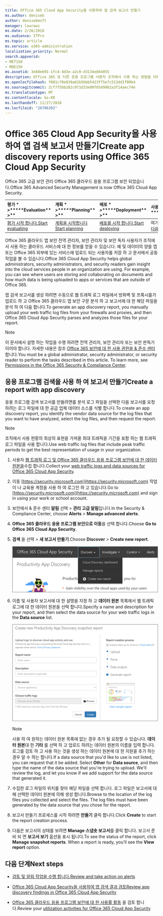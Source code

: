 ```yaml
---
title: Office 365 Cloud App Security을 사용하여 앱 검색 보고서 만들기
ms.author: deniseb
author: denisebmsft
manager: laurawi
ms.date: 2/26/2018
ms.audience: ITPro
ms.topic: article
ms.service: o365-administration
localization_priority: Normal
search.appverid:
- MET150
- MOE150
ms.assetid: 3e68e691-1fc4-4d3e-a2c0-d3134eb64055
description: Office 365 및 다른 응용 프로그램 사용자 조직에서 사용 하는 방법을 이해할 수 있도록 하는 Office 365 클라우드 앱 보안이 포함 된 보고서를 만듭니다.
ms.openlocfilehash: f801c70e839a62b5bbb5423ff5e7c513dd1f09b4
ms.sourcegitcommit: 2cf7f5bb282c971d33e00f65d9982a3f14aec74e
ms.translationtype: MT
ms.contentlocale: ko-KR
ms.lasthandoff: 11/27/2018
ms.locfileid: "26706302"
---
```

# <a name="create-app-discovery-reports-using-office-365-cloud-app-security"></a><span data-ttu-id="5142d-103">Office 365 Cloud App Security을 사용하여 앱 검색 보고서 만들기</span><span class="sxs-lookup"><span data-stu-id="5142d-103">Create app discovery reports using Office 365 Cloud App Security</span></span>

<span data-ttu-id="5142d-104">Office 365 고급 보안 관리 Office 365 클라우드 응용 프로그램 보안 되었습니다.</span><span class="sxs-lookup"><span data-stu-id="5142d-104">Office 365 Advanced Security Management is now Office 365 Cloud App Security.</span></span>
  
|<span data-ttu-id="5142d-105">평가 \* *\>*\*</span><span class="sxs-lookup"><span data-stu-id="5142d-105">\*\*\*\*Evaluation\*\* \>\*\*</span></span>|<span data-ttu-id="5142d-106">계획 \* *\>*\*</span><span class="sxs-lookup"><span data-stu-id="5142d-106">\*\*\*\*Planning\*\* \>\*\*</span></span>|<span data-ttu-id="5142d-107">배포 \* *\>*\*</span><span class="sxs-lookup"><span data-stu-id="5142d-107">\*\*\*\*Deployment\*\* \>\*\*</span></span>|<span data-ttu-id="5142d-108">사용률 \* \* \*</span><span class="sxs-lookup"><span data-stu-id="5142d-108">\*\*\*\*Utilization\*\*\*\*</span></span>|
|:-----|:-----|:-----|:-----|
|[<span data-ttu-id="5142d-109">평가 시작 합니다.</span><span class="sxs-lookup"><span data-stu-id="5142d-109">Start evaluating</span></span>](office-365-cas-overview.md) <br/> |[<span data-ttu-id="5142d-110">계획을 시작합니다</span><span class="sxs-lookup"><span data-stu-id="5142d-110">Start planning</span></span>](get-ready-for-office-365-cas.md) <br/> |[<span data-ttu-id="5142d-111">배포를 시작 합니다.</span><span class="sxs-lookup"><span data-stu-id="5142d-111">Start deploying</span></span>](turn-on-office-365-cas.md) <br/> |<span data-ttu-id="5142d-112">여기는!</span><span class="sxs-lookup"><span data-stu-id="5142d-112">You are here!</span></span>  <br/> [<span data-ttu-id="5142d-113">다음 단계</span><span class="sxs-lookup"><span data-stu-id="5142d-113">Next steps</span></span>](#next-steps) <br/> |
   
<span data-ttu-id="5142d-p101">Office 365 클라우드 앱 보안 전역 관리자, 보안 관리자 및 보안 독자 사용자가 조직에서 사용 하는 클라우드 서비스에 대 한 정보를 얻을 수 있습니다. 예 및 데이터의 양을 앱 또는 Office 365 외부에 있는 서비스에 업로드 되는 사용자를 저장 하 고 문서에서 공동 작업을 볼 수 있습니다.</span><span class="sxs-lookup"><span data-stu-id="5142d-p101">Office 365 Cloud App Security helps global administrators, security administrators, and security readers gain insight into the cloud services people in an organization are using. For example, you can see where users are storing and collaborating on documents and how much data is being uploaded to apps or services that are outside of Office 365.</span></span>
  
<span data-ttu-id="5142d-116">앱 검색 보고서를 생성 하려면 수동으로 웹 트래픽 로그 파일에서 방화벽 및 프록시를가 업로드 하 고 Office 365 클라우드 앱 보안 구문 분석 하 고 보고서에 대 한 해당 파일을 분석 하 여 다음 합니다.</span><span class="sxs-lookup"><span data-stu-id="5142d-116">To generate an app discovery report, you manually upload your web traffic log files from your firewalls and proxies, and then Office 365 Cloud App Security parses and analyzes those files for your report.</span></span>
  
> [!NOTE]
> <span data-ttu-id="5142d-p102">이 문서에서 설명 하는 작업을 수행 하려면 전역 관리자, 보안 관리자 또는 보안 판독기 이어야 합니다. 자세한 내용은 참조 [Office 365 보안에 대 한 사용 권한을 &amp; 준수 센터](permissions-in-the-security-and-compliance-center.md)합니다.</span><span class="sxs-lookup"><span data-stu-id="5142d-p102">You must be a global administrator, security administrator, or security reader to perform the tasks described in this article. To learn more, see [Permissions in the Office 365 Security &amp; Compliance Center](permissions-in-the-security-and-compliance-center.md).</span></span> 
  
## <a name="create-a-report-with-app-discovery"></a><span data-ttu-id="5142d-119">응용 프로그램 검색을 사용 하 여 보고서 만들기</span><span class="sxs-lookup"><span data-stu-id="5142d-119">Create a report with app discovery</span></span>

<span data-ttu-id="5142d-120">응용 프로그램 검색 보고서를 만들려면를 분석 로그 파일을 선택한 다음 보고서를 요청 하려는 로그 파일에 대 한 공급 업체 데이터 소스를 식별 합니다.</span><span class="sxs-lookup"><span data-stu-id="5142d-120">To create an app discovery report, you identify the vendor data source for the log files that you want to have analyzed, select the log files, and then request the report.</span></span>
  
> [!NOTE]
> <span data-ttu-id="5142d-121">조직에서 사용 현황의 최상의 표현을 가져올 최대 트래픽을 기간을 포함 하는 웹 트래픽 로그 파일을 사용 합니다.</span><span class="sxs-lookup"><span data-stu-id="5142d-121">Use web traffic log files that include peak traffic periods to get the best representation of usage in your organization.</span></span> 
  
1. <span data-ttu-id="5142d-122">사용자 [웹 트래픽 로그 및 Office 365 클라우드 응용 프로그램 보안에 대 한 데이터 원본을](web-traffic-logs-and-data-sources-for-ocas.md)수집 합니다.</span><span class="sxs-lookup"><span data-stu-id="5142d-122">Collect your [web traffic logs and data sources for Office 365 Cloud App Security](web-traffic-logs-and-data-sources-for-ocas.md).</span></span>
    
2. <span data-ttu-id="5142d-123">이동 [https://security.microsoft.com](https://security.microsoft.com) 작업이 나 교육용 계정을 사용 하 여 로그인 하 고 있습니다.</span><span class="sxs-lookup"><span data-stu-id="5142d-123">Go to [https://security.microsoft.com](https://security.microsoft.com) and sign in using your work or school account.</span></span> 
    
3. <span data-ttu-id="5142d-124">보안에서 &amp; 준수 센터 **알림** 선택 \> **관리 고급 알림**입니다.</span><span class="sxs-lookup"><span data-stu-id="5142d-124">In the Security &amp; Compliance Center, choose **Alerts** \> **Manage advanced alerts**.</span></span>
    
4. <span data-ttu-id="5142d-125">**Office 365 클라우드 응용 프로그램 보안으로 이동**을 선택 합니다.</span><span class="sxs-lookup"><span data-stu-id="5142d-125">Choose **Go to Office 365 Cloud App Security**.</span></span>
    
5. <span data-ttu-id="5142d-126">**검색** 을 선택 \> **새 보고서 만들기**.</span><span class="sxs-lookup"><span data-stu-id="5142d-126">Choose **Discover** \> **Create new report**.</span></span>
    
    ![Office 365 CAS 포털에서 검색을 선택](media/73b5299f-94b5-49dd-a00f-154d188eb2c5.png)
  
6. <span data-ttu-id="5142d-128">이름 및 사용자 보고서에 대 한 설명을 지정 하 고 **데이터 원본** 목록에서 웹 트래픽 로그에 대 한 데이터 원본을 선택 합니다.</span><span class="sxs-lookup"><span data-stu-id="5142d-128">Specify a name and description for your report, and then select the data source for your web traffic logs in the **Data source** list.</span></span> 
    
    ![O365 CA에서 검색을 선택 \> 새 보고서 만들기](media/22e660f0-5eb2-49fa-9fea-f88a5809a07b.png)
  
    > [!NOTE]
    > <span data-ttu-id="5142d-p103">사용 하 여 원하는 데이터 원본 목록에 없는 경우 추가 될 요청할 수 있습니다. **데이터 원본**대 한 **기타** 를 선택 하 고 업로드 하려는 데이터 원본의 이름을 입력 합니다. 로그를 검토 하 고 사용 하는 것을 생성 하는 데이터 원본에 대 한 지원을 추가 하는 경우 알 수 하는 합니다.</span><span class="sxs-lookup"><span data-stu-id="5142d-p103">If a data source that you'd like to use is not listed, you can request that it be added. Select **Other** for **Data source**, and then type the name of the data source that you're trying to upload. We'll review the log, and let you know if we add support for the data source that generated it.</span></span> 
  
7. <span data-ttu-id="5142d-p104">수집한 로그 파일의 위치를 찾아 해당 파일을 선택 합니다. 로그 파일은 보고서에 대해 선택한 데이터 원본에 의해 생성 합니다.</span><span class="sxs-lookup"><span data-stu-id="5142d-p104">Browse to the location of the log files you collected and select the files. The log files must have been generated by the data source that you chose for the report.</span></span>
    
8. <span data-ttu-id="5142d-135">보고서 만들기 프로세스를 시작 하려면 **만들기** 클릭 합니다.</span><span class="sxs-lookup"><span data-stu-id="5142d-135">Click **Create** to start the report creation process.</span></span> 
    
9. <span data-ttu-id="5142d-p105">다음은 보고서의 상태를 보려면 **Manage 스냅숏 보고서**를 클릭 합니다. 보고서 준비 되 면 **보고서 보기** 옵션을 표시 됩니다.</span><span class="sxs-lookup"><span data-stu-id="5142d-p105">To see the status of the report, click **Manage snapshot reports**. When a report is ready, you'll see the **View report** option.</span></span> 
    
## <a name="next-steps"></a><span data-ttu-id="5142d-138">다음 단계</span><span class="sxs-lookup"><span data-stu-id="5142d-138">Next steps</span></span>

- [<span data-ttu-id="5142d-139">검토 및 알림 작업을 수행 합니다.</span><span class="sxs-lookup"><span data-stu-id="5142d-139">Review and take action on alerts</span></span>](review-office-365-cas-alerts.md)
    
- [<span data-ttu-id="5142d-140">Office 365 Cloud App Security을 사용하여 앱 검색 결과 검토</span><span class="sxs-lookup"><span data-stu-id="5142d-140">Review app discovery findings in Office 365 Cloud App Security</span></span>](review-app-discovery-findings-in-ocas.md)
    
- <span data-ttu-id="5142d-141">[Office 365 클라우드 응용 프로그램 보안에 대 한 사용률 활동](utilization-activities-for-ocas.md) 을 검토 합니다.</span><span class="sxs-lookup"><span data-stu-id="5142d-141">Review your [utilization activities for Office 365 Cloud App Security](utilization-activities-for-ocas.md)</span></span>
    

